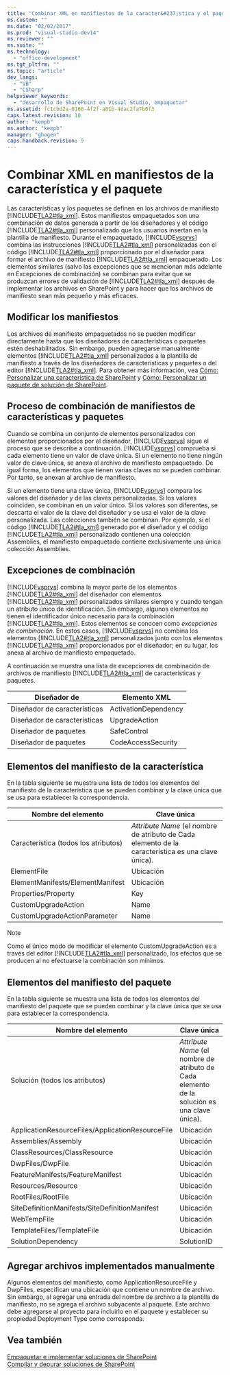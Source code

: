 ```yaml
---
title: "Combinar XML en manifiestos de la caracter&#237;stica y el paquete | Microsoft Docs"
ms.custom: ""
ms.date: "02/02/2017"
ms.prod: "visual-studio-dev14"
ms.reviewer: ""
ms.suite: ""
ms.technology: 
  - "office-development"
ms.tgt_pltfrm: ""
ms.topic: "article"
dev_langs: 
  - "VB"
  - "CSharp"
helpviewer_keywords: 
  - "desarrollo de SharePoint en Visual Studio, empaquetar"
ms.assetid: fc1cbd2a-0166-4f2f-a81b-4dac2fa7b0f3
caps.latest.revision: 10
author: "kempb"
ms.author: "kempb"
manager: "ghogen"
caps.handback.revision: 9
---
```

# Combinar XML en manifiestos de la caracter&#237;stica y el paquete
  Las características y los paquetes se definen en los archivos de manifiesto [!INCLUDE[TLA2#tla_xml](../sharepoint/includes/tla2sharptla-xml-md.md)].  Estos manifiestos empaquetados son una combinación de datos generada a partir de los diseñadores y el código [!INCLUDE[TLA2#tla_xml](../sharepoint/includes/tla2sharptla-xml-md.md)] personalizado que los usuarios insertan en la plantilla de manifiesto.  Durante el empaquetado, [!INCLUDE[vsprvs](../sharepoint/includes/vsprvs-md.md)] combina las instrucciones [!INCLUDE[TLA2#tla_xml](../sharepoint/includes/tla2sharptla-xml-md.md)] personalizadas con el código [!INCLUDE[TLA2#tla_xml](../sharepoint/includes/tla2sharptla-xml-md.md)] proporcionado por el diseñador para formar el archivo de manifiesto [!INCLUDE[TLA2#tla_xml](../sharepoint/includes/tla2sharptla-xml-md.md)] empaquetado.  Los elementos similares \(salvo las excepciones que se mencionan más adelante en Excepciones de combinación\) se combinan para evitar que se produzcan errores de validación de [!INCLUDE[TLA2#tla_xml](../sharepoint/includes/tla2sharptla-xml-md.md)] después de implementar los archivos en SharePoint y para hacer que los archivos de manifiesto sean más pequeño y más eficaces.  
  
## Modificar los manifiestos  
 Los archivos de manifiesto empaquetados no se pueden modificar directamente hasta que los diseñadores de características o paquetes estén deshabilitados.  Sin embargo, pueden agregarse manualmente elementos [!INCLUDE[TLA2#tla_xml](../sharepoint/includes/tla2sharptla-xml-md.md)] personalizados a la plantilla de manifiesto a través de los diseñadores de características y paquetes o del editor [!INCLUDE[TLA2#tla_xml](../sharepoint/includes/tla2sharptla-xml-md.md)].  Para obtener más información, vea [Cómo: Personalizar una característica de SharePoint](../sharepoint/how-to-customize-a-sharepoint-feature.md) y [Cómo: Personalizar un paquete de solución de SharePoint](../sharepoint/how-to-customize-a-sharepoint-solution-package.md).  
  
## Proceso de combinación de manifiestos de características y paquetes  
 Cuando se combina un conjunto de elementos personalizados con elementos proporcionados por el diseñador, [!INCLUDE[vsprvs](../sharepoint/includes/vsprvs-md.md)] sigue el proceso que se describe a continuación.  [!INCLUDE[vsprvs](../sharepoint/includes/vsprvs-md.md)] comprueba si cada elemento tiene un valor de clave única.  Si un elemento no tiene ningún valor de clave única, se anexa al archivo de manifiesto empaquetado.  De igual forma, los elementos que tienen varias claves no se pueden combinar.  Por tanto, se anexan al archivo de manifiesto.  
  
 Si un elemento tiene una clave única, [!INCLUDE[vsprvs](../sharepoint/includes/vsprvs-md.md)] compara los valores del diseñador y de las claves personalizadas.  Si los valores coinciden, se combinan en un valor único.  Si los valores son diferentes, se descarta el valor de la clave del diseñador y se usa el valor de la clave personalizada.  Las colecciones también se combinan.  Por ejemplo, si el código [!INCLUDE[TLA2#tla_xml](../sharepoint/includes/tla2sharptla-xml-md.md)] generado por el diseñador y el código [!INCLUDE[TLA2#tla_xml](../sharepoint/includes/tla2sharptla-xml-md.md)] personalizado contienen una colección Assemblies, el manifiesto empaquetado contiene exclusivamente una única colección Assemblies.  
  
## Excepciones de combinación  
 [!INCLUDE[vsprvs](../sharepoint/includes/vsprvs-md.md)] combina la mayor parte de los elementos [!INCLUDE[TLA2#tla_xml](../sharepoint/includes/tla2sharptla-xml-md.md)] del diseñador con elementos [!INCLUDE[TLA2#tla_xml](../sharepoint/includes/tla2sharptla-xml-md.md)] personalizados similares siempre y cuando tengan un atributo único de identificación.  Sin embargo, algunos elementos no tienen el identificador único necesario para la combinación [!INCLUDE[TLA2#tla_xml](../sharepoint/includes/tla2sharptla-xml-md.md)].  Estos elementos se conocen como *excepciones de combinación*.  En estos casos, [!INCLUDE[vsprvs](../sharepoint/includes/vsprvs-md.md)] no combina los elementos [!INCLUDE[TLA2#tla_xml](../sharepoint/includes/tla2sharptla-xml-md.md)] personalizados junto con los elementos [!INCLUDE[TLA2#tla_xml](../sharepoint/includes/tla2sharptla-xml-md.md)] proporcionados por el diseñador; en su lugar, los anexa al archivo de manifiesto empaquetado.  
  
 A continuación se muestra una lista de excepciones de combinación de archivos de manifiesto [!INCLUDE[TLA2#tla_xml](../sharepoint/includes/tla2sharptla-xml-md.md)] de características y paquetes.  
  
|Diseñador de|Elemento XML|  
|------------------|------------------|  
|Diseñador de características|ActivationDependency|  
|Diseñador de características|UpgradeAction|  
|Diseñador de paquetes|SafeControl|  
|Diseñador de paquetes|CodeAccessSecurity|  
  
## Elementos del manifiesto de la característica  
 En la tabla siguiente se muestra una lista de todos los elementos del manifiesto de la característica que se pueden combinar y la clave única que se usa para establecer la correspondencia.  
  
|Nombre del elemento|Clave única|  
|-------------------------|-----------------|  
|Característica \(todos los atributos\)|*Attribute Name* \(el nombre de atributo de Cada elemento de la característica es una clave única\).|  
|ElementFile|Ubicación|  
|ElementManifests\/ElementManifest|Ubicación|  
|Properties\/Property|Key|  
|CustomUpgradeAction|Name|  
|CustomUpgradeActionParameter|Name|  
  
> [!NOTE]  
>  Como el único modo de modificar el elemento CustomUpgradeAction es a través del editor [!INCLUDE[TLA2#tla_xml](../sharepoint/includes/tla2sharptla-xml-md.md)] personalizado, los efectos que se producen al no efectuarse la combinación son mínimos.  
  
## Elementos del manifiesto del paquete  
 En la tabla siguiente se muestra una lista de todos los elementos del manifiesto del paquete que se pueden combinar y la clave única que se usa para establecer la correspondencia.  
  
|Nombre del elemento|Clave única|  
|-------------------------|-----------------|  
|Solución \(todos los atributos\)|*Attribute Name* \(el nombre de atributo de Cada elemento de la solución es una clave única\).|  
|ApplicationResourceFiles\/ApplicationResourceFile|Ubicación|  
|Assemblies\/Assembly|Ubicación|  
|ClassResources\/ClassResource|Ubicación|  
|DwpFiles\/DwpFile|Ubicación|  
|FeatureManifests\/FeatureManifest|Ubicación|  
|Resources\/Resource|Ubicación|  
|RootFiles\/RootFile|Ubicación|  
|SiteDefinitionManifests\/SiteDefinitionManifest|Ubicación|  
|WebTempFile|Ubicación|  
|TemplateFiles\/TemplateFile|Ubicación|  
|SolutionDependency|SolutionID|  
  
## Agregar archivos implementados manualmente  
 Algunos elementos del manifiesto, como ApplicationResourceFile y DwpFiles, especifican una ubicación que contiene un nombre de archivo.  Sin embargo, al agregar una entrada del nombre de archivo a la plantilla de manifiesto, no se agrega el archivo subyacente al paquete.  Este archivo debe agregarse al proyecto para incluirlo en el paquete y establecer su propiedad Deployment Type como corresponda.  
  
## Vea también  
 [Empaquetar e implementar soluciones de SharePoint](../sharepoint/packaging-and-deploying-sharepoint-solutions.md)   
 [Compilar y depurar soluciones de SharePoint](../sharepoint/building-and-debugging-sharepoint-solutions.md)  
  
  